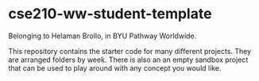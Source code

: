 # cse210-ww-student-template
Belonging to Helaman Brollo, in BYU Pathway Worldwide.

This repository contains the starter code for many different projects. They are arranged folders by week. There is also an an empty sandbox project that can be used to play around with any concept you would like.
